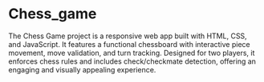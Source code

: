 # Chess_game
The Chess Game project is a responsive web app built with HTML, CSS, and JavaScript. It features a functional chessboard with interactive piece movement, move validation, and turn tracking. Designed for two players, it enforces chess rules and includes check/checkmate detection, offering an engaging and visually appealing experience.

